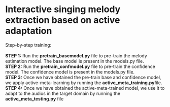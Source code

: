 # **Interactive singing melody extraction based on active adaptation**

Step-by-step training: <br /> <br />
**STEP 1:** Run the **pretrain_basemodel.py** file to pre-train the melody estimation model. The base model is present in the models.py file. <br />
**STEP 2:** Run the **pretrain_confmodel.py** file to pre-train the confidence model. The confidence model is present in the models.py file. <br />
**STEP 3:** Once we have obtained the pre-train base and confidence model, we apply active-meta-learning by running the **active_meta_training.py**file. <br />
**STEP 4:** Once we have obtained the active-meta-trained model, we use it to adapt to the audios in the target domain by running the **active_meta_testing.py** file <br />
